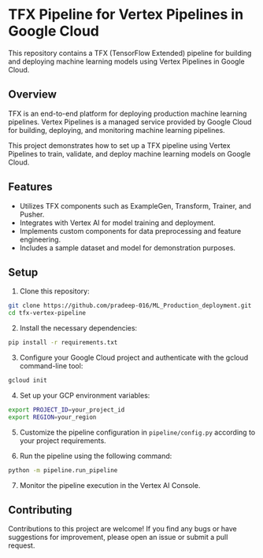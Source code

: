 # TFX Pipeline for Vertex Pipelines in Google Cloud

This repository contains a TFX (TensorFlow Extended) pipeline for building and deploying machine learning models using Vertex Pipelines in Google Cloud.

## Overview

TFX is an end-to-end platform for deploying production machine learning pipelines. Vertex Pipelines is a managed service provided by Google Cloud for building, deploying, and monitoring machine learning pipelines.

This project demonstrates how to set up a TFX pipeline using Vertex Pipelines to train, validate, and deploy machine learning models on Google Cloud.

## Features

- Utilizes TFX components such as ExampleGen, Transform, Trainer, and Pusher.
- Integrates with Vertex AI for model training and deployment.
- Implements custom components for data preprocessing and feature engineering.
- Includes a sample dataset and model for demonstration purposes.

## Setup

1. Clone this repository:

```bash
git clone https://github.com/pradeep-016/ML_Production_deployment.git
cd tfx-vertex-pipeline
```

2. Install the necessary dependencies:

```bash
pip install -r requirements.txt
```

3. Configure your Google Cloud project and authenticate with the gcloud command-line tool:

```bash
gcloud init
```

4. Set up your GCP environment variables:

```bash
export PROJECT_ID=your_project_id
export REGION=your_region
```

5. Customize the pipeline configuration in `pipeline/config.py` according to your project requirements.

6. Run the pipeline using the following command:

```bash
python -m pipeline.run_pipeline
```

7. Monitor the pipeline execution in the Vertex AI Console.

## Contributing

Contributions to this project are welcome! If you find any bugs or have suggestions for improvement, please open an issue or submit a pull request.

